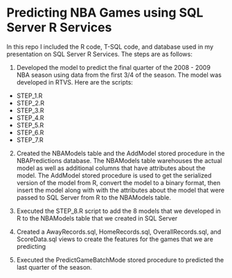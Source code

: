  # Predicting NBA Games using SQL Server R Services

In this repo I included the R code, T-SQL code, and database used in my presentation on SQL Server R Services. The steps are as follows:

1. Developed the model to predict the final quarter of the 2008 - 2009 NBA season using data from the first 3/4 of the season. The model was developed in RTVS. Here are the scripts:
  - STEP_1.R
  - STEP_2.R
  - STEP_3.R
  - STEP_4.R
  - STEP_5.R
  - STEP_6.R
  - STEP_7.R

2. Created the NBAModels table and the AddModel stored procedure in the NBAPredictions database. The NBAModels table warehouses the actual model as well as additional columns that have attributes about the model. The AddModel stored procedure is used to get the serialized version of the model from R, convert the model to a binary format, then insert the model along with with the attributes about the model that were passed to SQL Server from R to the NBAModels table.

3. Executed the STEP_8.R script to add the 8 models that we developed in R to the NBAModels table that we created in SQL Server

4. Created a AwayRecords.sql, HomeRecords.sql, OverallRecords.sql, and ScoreData.sql views to create the features for the games that we are predicting

5. Executed the PredictGameBatchMode stored procedure to predicted the last quarter of the season.
